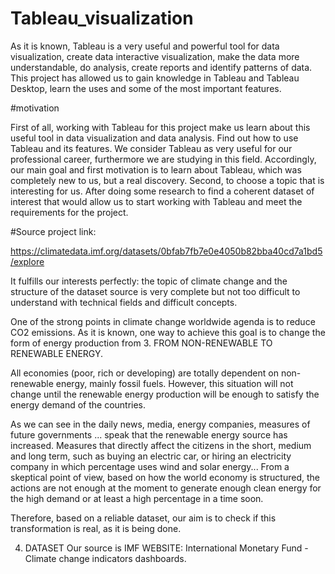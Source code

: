 # Tableau_visualization
As it is known, Tableau is a very useful and powerful tool for data visualization, create data interactive visualization, make the data more understandable, do analysis, create reports and identify patterns of data.
This project has allowed us to gain knowledge in Tableau and Tableau Desktop, learn the uses and some of the most important features. 

#motivation

First of all, working with Tableau for this project make us learn about this useful tool in data visualization and data analysis. Find out how to use Tableau and its features. We consider Tableau as very useful for our professional career, furthermore we are studying in this field. 
Accordingly, our main goal and first motivation is to learn about Tableau, which was completely new to us, but a real discovery.
Second, to choose a topic that is interesting for us. After doing some research to find a coherent dataset of interest that would allow us to start working with Tableau and meet the requirements for the project.

#Source project link:

https://climatedata.imf.org/datasets/0bfab7fb7e0e4050b82bba40cd7a1bd5/explore

It fulfills our interests perfectly: the topic of climate change and the structure of the dataset source is very complete but not too difficult to understand with technical fields and difficult concepts. 

One of the strong points in climate change worldwide agenda is to reduce CO2 emissions.
As it is known, one way to achieve this goal is to change the form of energy production from
3.  FROM NON-RENEWABLE TO RENEWABLE ENERGY. 

All economies (poor, rich or developing) are totally dependent on non-renewable energy, mainly fossil fuels. However, this situation will not change until the renewable energy production will be enough to satisfy the energy demand of the countries. 

As we can see in the daily news, media, energy companies, measures of future governments ... speak that the renewable energy source has increased. 
Measures that directly affect the citizens in the short, medium and long term, such as buying an electric car, or hiring an electricity company in which percentage uses wind and solar energy...
From a skeptical point of view, based on how the world economy is structured, the actions are not enough at the moment to generate enough clean energy for the high demand or at least a high percentage in a time soon.

 Therefore, based on a reliable dataset, our aim is to check if this transformation is real, as it is being done.


4.  DATASET
Our source is IMF WEBSITE: International Monetary Fund - Climate change indicators dashboards.

